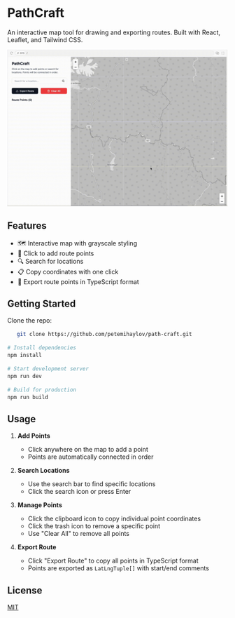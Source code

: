 # PathCraft

An interactive map tool for drawing and exporting routes. Built with React, Leaflet, and Tailwind CSS.

![PathCraft Demo](demo.gif)

## Features

- 🗺️ Interactive map with grayscale styling
- 📍 Click to add route points
- 🔍 Search for locations
- 📋 Copy coordinates with one click
- 🔄 Export route points in TypeScript format

## Getting Started

Clone the repo:
```bash
   git clone https://github.com/petemihaylov/path-craft.git
```

```bash
# Install dependencies
npm install
```

```bash
# Start development server
npm run dev
```

```bash
# Build for production
npm run build
```

## Usage

1. **Add Points**
   - Click anywhere on the map to add a point
   - Points are automatically connected in order

2. **Search Locations**
   - Use the search bar to find specific locations
   - Click the search icon or press Enter

3. **Manage Points**
   - Click the clipboard icon to copy individual point coordinates
   - Click the trash icon to remove a specific point
   - Use "Clear All" to remove all points

4. **Export Route**
   - Click "Export Route" to copy all points in TypeScript format
   - Points are exported as `LatLngTuple[]` with start/end comments

## License

[MIT](https://github.com/petemihaylov/path-craft/blob/master/LICENSE)

